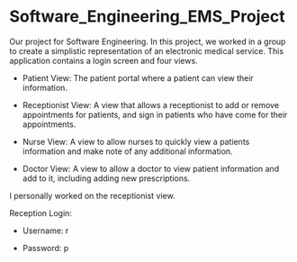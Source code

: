 # Software_Engineering_EMS_Project

Our project for Software Engineering. In this project, we worked in a group to create a simplistic representation of an electronic medical service.
This application contains a login screen and four views.


 - Patient View: The patient portal where a patient can view their information.

 - Receptionist View: A view that allows a receptionist to add or remove appointments for patients, and sign in patients who have come for their appointments.

 - Nurse View: A view to allow nurses to quickly view a patients information and make note of any additional information.

 - Doctor View: A view to allow a doctor to view patient information and add to it, including adding new prescriptions.


I personally worked on the receptionist view.

Reception Login:

 - Username: r

 - Password: p
